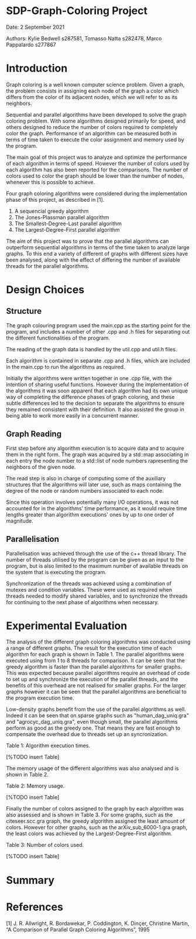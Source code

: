 # SDP-Graph-Coloring Project

Date: 2 September 2021

Authors: 
Kylie Bedwell s287581,
Tomasso Natta s282478,
Marco Pappalardo s277867

# Introduction
Graph coloring is a well known computer science problem. Given a graph, the problem consists in assigning each node of the graph a color which differs from the color of its adjacent nodes, which we will refer to as its neighbors.

Sequential and parallel algorithms have been developed to solve the graph coloring problem. With some algorithms designed primarily for speed, and others designed to reduce the number of colors required to completely color the graph. Performance of an algorithm can be measured both in terms of time taken to execute the color assignment and memory used by the program. 

The main goal of this project was to analyze and optimize the performance of each algorithm in terms of speed. However the number of colors used by each algorithm has also been reported for the comparisons. The number of colors used to color the graph should be lower than the number of nodes, whenever this is possible to achieve.

Four graph coloring algorithms were considered during the implementation phase of this project, as described in [1]. 
1) A sequencial greedy algorithm 
2) The Jones-Plassman parallel algorithm 
3) The Smallest-Degree-Last parallel algorithm
4) The Largest-Degree-First parallel algorithm


The aim of this project was to prove that the parallel algorithms can outperform sequential algorithms in terms of the time taken to analyze large graphs. To this end a variety of different of graphs with different sizes have been analysed, along with the effect of differing the number of available threads for the parallel algorithms.


# Design Choices

## Structure

The graph colouring program used the main.cpp as the starting point for the program, and includes a number of other .cpp and .h files for separating out the different functionalities of the program. 

The reading of the graph data is handled by the util.cpp and util.h files.

Each algorithm is contained in separate .cpp and .h files, which are included in the main.cpp to run the algorithms as required. 

Initially the algorithms were written together in one .cpp file, with the intention of sharing useful functions. However during the implementation of the algorithms it was soon apparent that each algorithm had its own unique way of completing the difference phases of graph coloring, and these subtle differences led to the decision to separate the algorithms to ensure they remained consistent with their definition. It also assisted the group in being able to work more easily in a concurrent manner.


## Graph Reading


First step before any algorithm execution is to acquire data and to acquire them in the right form. The graph was acquired by a std::map associating in each entry the node number to a std::list of node numbers rapresenting the neighbors of the given node.

The read step is also in charge of computing some of the auxiliary structures that the algorithms will later use, such as maps containing the degree of the node or random numbers associated to each node. 

Since this operation involves potentially many I/O operations, it was not accounted for in the algorithms' time performance, as it would require time lengths greater than algorithm executions' ones by up to one order of magnitude.    

## Parallelisation

Parallelisation was achieved through the use of the c++ thread library. The number of threads utilised by the program can be given as an input to the program, but is also limited to the maximum number of available threads on the system that is executing the program.

Synchronization of the threads was achieved using a combination of mutexes and condition variables. These were used as required when threads needed to modify shared variables, and to synchronize the threads for continuing to the next phase of algorithms when necessary.

# Experimental Evaluation

The analysis of the different graph coloring algorithms was conducted using a range of different graphs. The result for the execution time of each algorithm for each graph is shown in Table 1. The parallel algorithms were executed using from 1 to 8 threads for comparison. It can be seen that the greedy algorithm is faster than the parallel algorithms for smaller graphs. This was expected because parallel algorithms require an overhead of code to set up and synchronize the execution of the parallel threads, and the benefits of this overhead are not realised for smaller graphs. For the larger graphs however it can be seen that the parallel algorithms are beneficial to the program execution time. 

Low-density graphs benefit from the use of the parallel algorithms as well. Indeed it can be seen that on sparse graphs such as "human_dag_uniq.gra" and "agrocyc_dag_uniq.gra", even though small, the parallel algorithms perform as good as the greedy one. That means they are fast enough to compensate the overhead due to threads set up an syncronization.   

Table 1: Algorithm execution times. 

[%TODO insert Table]

The memory usage of the different algorithms was also analysed and is shown in Table 2. 

Table 2: Memory usage.

[%TODO insert Table]

Finally the number of colors assigned to the graph by each algorithm was also assessed and is shown in Table 3. For some graphs, such as the citeseer.scc.gra graph, the greedy algorithm assigned the least amount of colors. However for other graphs, such as the arXiv_sub_6000-1.gra graph, the least colors was achieved by the Largest-Degree-First algorithm. 

Table 3: Number of colors used.

[%TODO insert Table]


# Summary

# References

[1] J. R. Allwright, R. Bordawekar, P. Coddington, K. Dinçer, Christine Martin, “A Comparison of Parallel Graph Coloring Algorithms”, 1995

